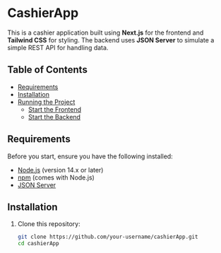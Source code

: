 # CashierApp

This is a cashier application built using **Next.js** for the frontend and **Tailwind CSS** for styling. The backend uses **JSON Server** to simulate a simple REST API for handling data.

## Table of Contents

- [Requirements](#requirements)
- [Installation](#installation)
- [Running the Project](#running-the-project)
  - [Start the Frontend](#start-the-frontend)
  - [Start the Backend](#start-the-backend)

## Requirements

Before you start, ensure you have the following installed:

- [Node.js](https://nodejs.org/) (version 14.x or later)
- [npm](https://www.npmjs.com/) (comes with Node.js)
- [JSON Server](https://www.npmjs.com/package/json-server)

## Installation

1. Clone this repository:

   ```bash
   git clone https://github.com/your-username/cashierApp.git
   cd cashierApp
   ```
